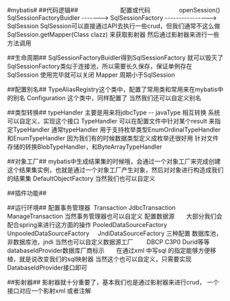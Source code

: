 #mybatis#
##代码逻辑##
                         配置或代码                  openSession()
SqlSessionFactoryBuidler -------> SqlSessionFactory ----------------> SqlSession
SqlSession可以直接通过API去执行一些crud，但我们通常不这么做
SqlSession.getMapper(Class clazz) 来获取影射器
然后通过影射器来进行一些方法调用

##生命周期##
SqlSessionFactoryBuidler得到SqlSessionFactory 就可以毁灭了
SqlSessionFactory类似于连接池，所以需要长久保存，保证单例存在
SqlSession  使用完毕就可以关闭
Mapper  周期小于SqlSession

##配置别名##
TypeAliasRegistry这个类中，配置了常用类和常用来在mybatis中的别名
Configuration 这个类中，同样配置了
当然我们还可以自定义别名

##类型转换##
typeHandler 主要是用来将jdbcType -- javaType 相互转换
系统可以自定义，实现这个接口 TypeHandler
可以在配置文件中针对某个result 来指定TypeHandler
通常typeHandler 用于支持枚举类型EnumOrdinalTypeHandler 和EnumTypeHandler 因为我们有的时候数据类型定义成枚举还很好用
针对文件存储的转换BlobTypeHandler，和ByteArrayTypeHandler

##对象工厂##
mybatis中生成结果集的时候哦，会通过一个对象工厂来完成创建这个结果集实例，也就是通过一个对象工厂产生对象，然后对对象进行构造成我们的结果集
DefaultObjectFactory
当然我们也可以自定义

##插件功能##

##运行环境##
配置事务管理器  Transaction       JdbcTransaction    ManageTransaction
 当然事务管理器也可以自定义
配置数据源       大部分我们会配合spring来进行这方面的操作
 PooledDataSourceFactory     UnpooledDataSourceFactory     JndiDataSourceFactory 三种配置
 数据库池，非数据库池，jndi
 当然也可以自定义数据源工厂        DBCP C3P0 Durid等等
 databaseIdProvider数据库厂商标示       在通过xml 中写sql 的指定能够方便移植，就是说改变我们的sql映射器
 当然这个也可以自定义，只需要实现DatabaseIdProvider接口即可
 
##影射器##
影射器就十分重要了，基本我们也是通过影射器来进行crud，
一个接口对应一个影射xml 或者注解

 
